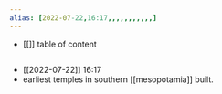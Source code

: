 ```yaml
---
alias: [2022-07-22,16:17,,,,,,,,,,,]
---
```

- [[]]
table of content
```toc
```

- [[2022-07-22]] 16:17
- earliest temples in southern [[mesopotamia]] built.